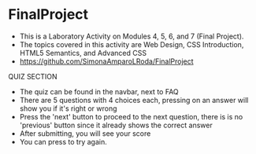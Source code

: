 # FinalProject
- This is a Laboratory Activity on Modules 4, 5, 6, and 7 (Final Project).
 - The topics covered in this activity are Web Design, CSS Introduction, HTML5 Semantics, and Advanced CSS
 - https://github.com/SimonaAmparoLRoda/FinalProject

QUIZ SECTION
- The quiz can be found in the navbar, next to FAQ
- There are 5 questions with 4 choices each, pressing on an answer will show you if it's right or wrong
- Press the 'next' button to proceed to the next question, there is is no 'previous' button since it already shows the correct answer
- After submitting, you will see your score
- You can press to try again.

